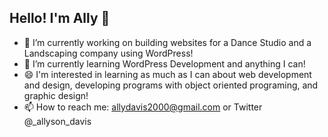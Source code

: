 ## Hello! I'm Ally 👋

- 🔭 I’m currently working on building websites for a Dance Studio and a Landscaping company using WordPress!
- 🌱 I’m currently learning WordPress Development and anything I can!
- 😄 I'm interested in learning as much as I can about web development and design, developing programs with object oriented programing, and graphic design! 
- 📫 How to reach me: allydavis2000@gmail.com or Twitter @_allyson_davis
